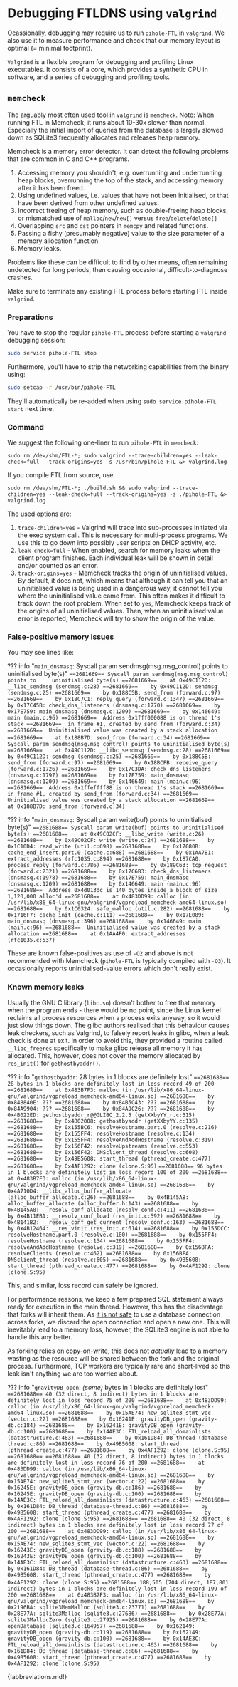 # Debugging FTLDNS using `valgrind`

Ocassionally, debugging may require us to run `pihole-FTL` in `valgrind`. We also use it to measure performance and check that our memory layout is optimal (= minimal footprint).

`Valgrind` is a flexible program for debugging and profiling Linux executables. It consists of a core, which provides a synthetic CPU in software, and a series of debugging and profiling tools.

## `memcheck`

The arguably most often used tool in `valgrind` is `memcheck`. Note: When running FTL in Memcheck, it runs about 10-30x slower than normal. Especially the initial import of queries from the database is largely slowed down as SQLite3 frequently allocates and releases heap memory.

Memcheck is a memory error detector. It can detect the following problems that are common in C and C++ programs.

1. Accessing memory you shouldn't, e.g. overrunning and underrunning heap blocks, overrunning the top of the stack, and accessing memory after it has been freed.
2. Using undefined values, i.e. values that have not been initialised, or that have been derived from other undefined values.
3. Incorrect freeing of heap memory, such as double-freeing heap blocks, or mismatched use of `malloc`/`new`/`new[]` versus `free`/`delete`/`delete[]`
4. Overlapping `src` and `dst` pointers in `memcpy` and related functions.
5. Passing a fishy (presumably negative) value to the size parameter of a memory allocation function.
6. Memory leaks.

Problems like these can be difficult to find by other means, often remaining undetected for long periods, then causing occasional, difficult-to-diagnose crashes.

Make sure to terminate any existing FTL process before starting FTL inside `valgrind`.

### Preparations

You have to stop the regular `pihole-FTL` process before starting a `valgrind` debugging session:

``` bash
sudo service pihole-FTL stop
```

Furthermore, you'll have to strip the networking capabilities from the binary using:

``` bash
sudo setcap -r /usr/bin/pihole-FTL
```

They'll automatically be re-added when using `sudo service pihole-FTL start` next time.

### Command

We suggest the following one-liner to run `pihole-FTL` in `memcheck`:

```
sudo rm /dev/shm/FTL-*; sudo valgrind --trace-children=yes --leak-check=full --track-origins=yes -s /usr/bin/pihole-FTL &> valgrind.log
```

If you compile FTL from source, use

```
sudo rm /dev/shm/FTL-*; ./build.sh && sudo valgrind --trace-children=yes --leak-check=full --track-origins=yes -s ./pihole-FTL &> valgrind.log
```

The used options are:

1. `trace-children=yes` - Valgrind will trace into sub-processes initiated via the exec system call. This is necessary for multi-process programs. We use this to go down into possibly user scripts on DHCP activity, etc.
2. `leak-check=full` - When enabled, search for memory leaks when the client program finishes. Each individual leak will be shown in detail and/or counted as an error.
3. `track-origins=yes` - Memcheck tracks the origin of uninitialised values. By default, it does not, which means that although it can tell you that an uninitialised value is being used in a dangerous way, it cannot tell you where the uninitialised value came from. This often makes it difficult to track down the root problem.
When set to `yes`, Memcheck keeps track of the origins of all uninitialised values. Then, when an uninitialised value error is reported, Memcheck will try to show the origin of the value.

### False-positive memory issues

You may see lines like:

<!-- markdownlint-disable code-block-style -->
??? info "`main_dnsmasq`: Syscall param sendmsg(msg.msg_control) points to uninitialised byte(s)"
    ```
    ==2681669== Syscall param sendmsg(msg.msg_control) points to     uninitialised byte(s)
    ==2681669==    at 0x49C112D: __libc_sendmsg (sendmsg.c:28)
    ==2681669==    by 0x49C112D: sendmsg (sendmsg.c:25)
    ==2681669==    by 0x188C5B: send_from (forward.c:97)
    ==2681669==    by 0x18C7C1: reply_query (forward.c:1347)
    ==2681669==    by 0x17C45B: check_dns_listeners (dnsmasq.c:1770)
    ==2681669==    by 0x17E759: main_dnsmasq (dnsmasq.c:1209)
    ==2681669==    by 0x146649: main (main.c:96)
    ==2681669==  Address 0x1fff000088 is on thread 1's stack
    ==2681669==  in frame #1, created by send_from (forward.c:34)
    ==2681669==  Uninitialised value was created by a stack allocation
    ==2681669==    at 0x188B7D: send_from (forward.c:34)
    ```
    ```
    ==2681669== Syscall param sendmsg(msg.msg_control) points to uninitialised byte(s)
    ==2681669==    at 0x49C112D: __libc_sendmsg (sendmsg.c:28)
    ==2681669==    by 0x49C112D: sendmsg (sendmsg.c:25)
    ==2681669==    by 0x188C5B: send_from (forward.c:97)
    ==2681669==    by 0x18BCFB: receive_query (forward.c:1726)
    ==2681669==    by 0x17C3DA: check_dns_listeners (dnsmasq.c:1797)
    ==2681669==    by 0x17E759: main_dnsmasq (dnsmasq.c:1209)
    ==2681669==    by 0x146649: main (main.c:96)
    ==2681669==  Address 0x1ffeffff88 is on thread 1's stack
    ==2681669==  in frame #1, created by send_from (forward.c:34)
    ==2681669==  Uninitialised value was created by a stack allocation
    ==2681669==    at 0x188B7D: send_from (forward.c:34)
    ```
<!-- markdownlint-enable code-block-style -->

<!-- markdownlint-disable code-block-style -->
??? info "`main_dnsmasq`: Syscall param write(buf) points to uninitialised byte(s)"
    ```
    ==2681688== Syscall param write(buf) points to uninitialised byte(s)
    ==2681688==    at 0x49C02CF: __libc_write (write.c:26)
    ==2681688==    by 0x49C02CF: write (write.c:24)
    ==2681688==    by 0x1C10D4: read_write (util.c:698)
    ==2681688==    by 0x17080B: cache_end_insert.part.0 (cache.c:688)
    ==2681688==    by 0x1AA7B1: extract_addresses (rfc1035.c:894)
    ==2681688==    by 0x187CA0: process_reply (forward.c:786)
    ==2681688==    by 0x189C63: tcp_request (forward.c:2321)
    ==2681688==    by 0x17C6B3: check_dns_listeners (dnsmasq.c:1978)
    ==2681688==    by 0x17E759: main_dnsmasq (dnsmasq.c:1209)
    ==2681688==    by 0x146649: main (main.c:96)
    ==2681688==  Address 0x4d013dc is 140 bytes inside a block of size 1,120,000 alloc'd
    ==2681688==    at 0x483DD99: calloc (in /usr/lib/x86_64-linux-gnu/valgrind/vgpreload_memcheck-amd64-linux.so)
    ==2681688==    by 0x1C0324: safe_malloc (util.c:282)
    ==2681688==    by 0x1716F7: cache_init (cache.c:111)
    ==2681688==    by 0x17E089: main_dnsmasq (dnsmasq.c:396)
    ==2681688==    by 0x146649: main (main.c:96)
    ==2681688==  Uninitialised value was created by a stack allocation
    ==2681688==    at 0x1AA4F0: extract_addresses (rfc1035.c:537)
    ```
<!-- markdownlint-enable code-block-style -->

These are known false-positives as use of `-O2` and above is not recommended with Memcheck (`pihole-FTL` is typically compiled with `-O3`). It occasionally reports uninitialised-value errors which don't really exist.

### Known memory leaks

Usually the GNU C library (`libc.so`) doesn't bother to free that memory when the program ends - there would be no point, since the Linux kernel reclaims all process resources when a process exits anyway, so it would just slow things down. The glibc authors realised that this behaviour causes leak checkers, such as Valgrind, to falsely report leaks in glibc, when a leak check is done at exit. In order to avoid this, they provided a routine called `__libc_freeres` specifically to make glibc release all memory it has allocated. This, however, does not cover the memory allocated by `res_init()` for `gethostbyaddr()`.

<!-- markdownlint-disable code-block-style -->
??? info "`gethostbyaddr`: 28 bytes in 1 blocks are definitely lost"
    ```
    ==2681688== 28 bytes in 1 blocks are definitely lost in loss record 49 of 200
    ==2681688==    at 0x483B7F3: malloc (in /usr/lib/x86_64-linux-gnu/valgrind/vgpreload_memcheck-amd64-linux.so)
    ==2681688==    by 0x84B840E: ???
    ==2681688==    by 0x84B5C43: ???
    ==2681688==    by 0x84A9904: ???
    ==2681688==    by 0x84A9C26: ???
    ==2681688==    by 0x4B022ED: gethostbyaddr_r@@GLIBC_2.2.5 (getXXbyYY_r.c:315)
    ==2681688==    by 0x4B02008: gethostbyaddr (getXXbyYY.c:135)
    ==2681688==    by 0x155BC6: resolveHostname.part.0 (resolve.c:216)
    ==2681688==    by 0x155FF4: resolveHostname (resolve.c:134)
    ==2681688==    by 0x155FF4: resolveAndAddHostname (resolve.c:319)
    ==2681688==    by 0x156F42: resolveUpstreams (resolve.c:553)
    ==2681688==    by 0x156F42: DNSclient_thread (resolve.c:608)
    ==2681688==    by 0x49B5608: start_thread (pthread_create.c:477)
    ==2681688==    by 0x4AF1292: clone (clone.S:95)
    ```
    ```
    ==2681688== 96 bytes in 1 blocks are definitely lost in loss record 100 of 200
    ==2681688==    at 0x483B7F3: malloc (in /usr/lib/x86_64-linux-gnu/valgrind/vgpreload_memcheck-amd64-linux.so)
    ==2681688==    by 0x4A710D4: __libc_alloc_buffer_allocate     (alloc_buffer_allocate.c:26)
    ==2681688==    by 0x4B145A8: alloc_buffer_allocate (alloc_buffer.h:143)
    ==2681688==    by 0x4B145A8: __resolv_conf_allocate (resolv_conf.c:411)
    ==2681688==    by 0x4B11EB1: __resolv_conf_load (res_init.c:592)
    ==2681688==    by 0x4B141B2: __resolv_conf_get_current (resolv_conf.c:163)
    ==2681688==    by 0x4B12464: __res_vinit (res_init.c:614)
    ==2681688==    by 0x155DCC: resolveHostname.part.0 (resolve.c:180)
    ==2681688==    by 0x155FF4: resolveHostname (resolve.c:134)
    ==2681688==    by 0x155FF4: resolveAndAddHostname (resolve.c:319)
    ==2681688==    by 0x156BFA: resolveClients (resolve.c:462)
    ==2681688==    by 0x156BFA: DNSclient_thread (resolve.c:605)
    ==2681688==    by 0x49B5608: start_thread (pthread_create.c:477)
    ==2681688==    by 0x4AF1292: clone (clone.S:95)
    ```
<!-- markdownlint-enable code-block-style -->

This, and similar, loss record can safely be ignored.

For performance reasons, we keep a few prepared SQL statement always ready for execution in the main thread. However, this has the disadvatage that forks will inherit them. As [it is not safe](https://www.sqlite.org/howtocorrupt.html) to use a database connection across forks, we discard the open connection and open a new one. This will inevitably lead to a memory loss, however, the SQLite3 engine is not able to handle this any better.

As forking relies on [copy-on-write](https://en.wikipedia.org/wiki/Copy-on-write), this does not *actually* lead to a memory wasting as the resource will be shared between the fork and the original process. Furthermore, TCP workers are typically rare and short-lived so this leak isn't anything we are too worried about.

<!-- markdownlint-disable code-block-style -->
??? info "`gravityDB_open`: *(some)* bytes in 1 blocks are definitely lost"
    ```
    ==2681688== 40 (32 direct, 8 indirect) bytes in 1 blocks are definitely lost in loss record 75 of 200
    ==2681688==    at 0x483DD99: calloc (in /usr/lib/x86_64-linux-gnu/valgrind/vgpreload_memcheck-amd64-linux.so)
    ==2681688==    by 0x15AE74: new_sqlite3_stmt_vec (vector.c:22)
    ==2681688==    by 0x16241E: gravityDB_open (gravity-db.c:184)
    ==2681688==    by 0x16241E: gravityDB_open (gravity-db.c:100)
    ==2681688==    by 0x14AE3C: FTL_reload_all_domainlists (datastructure.c:463)
    ==2681688==    by 0x161D84: DB_thread (database-thread.c:86)
    ==2681688==    by 0x49B5608: start_thread (pthread_create.c:477)
    ==2681688==    by 0x4AF1292: clone (clone.S:95)
    ==2681688==
    ==2681688== 40 (32 direct, 8 indirect) bytes in 1 blocks are definitely lost in loss record 76 of 200
    ==2681688==    at 0x483DD99: calloc (in /usr/lib/x86_64-linux-gnu/valgrind/vgpreload_memcheck-amd64-linux.so)
    ==2681688==    by 0x15AE74: new_sqlite3_stmt_vec (vector.c:22)
    ==2681688==    by 0x16245E: gravityDB_open (gravity-db.c:186)
    ==2681688==    by 0x16245E: gravityDB_open (gravity-db.c:100)
    ==2681688==    by 0x14AE3C: FTL_reload_all_domainlists (datastructure.c:463)
    ==2681688==    by 0x161D84: DB_thread (database-thread.c:86)
    ==2681688==    by 0x49B5608: start_thread (pthread_create.c:477)
    ==2681688==    by 0x4AF1292: clone (clone.S:95)
    ==2681688==
    ==2681688== 40 (32 direct, 8 indirect) bytes in 1 blocks are definitely lost in loss record 77 of 200
    ==2681688==    at 0x483DD99: calloc (in /usr/lib/x86_64-linux-gnu/valgrind/vgpreload_memcheck-amd64-linux.so)
    ==2681688==    by 0x15AE74: new_sqlite3_stmt_vec (vector.c:22)
    ==2681688==    by 0x16243E: gravityDB_open (gravity-db.c:188)
    ==2681688==    by 0x16243E: gravityDB_open (gravity-db.c:100)
    ==2681688==    by 0x14AE3C: FTL_reload_all_domainlist (datastructure.c:463)
    ==2681688==    by 0x161D84: DB_thread (database-thread.c:86)
    ==2681688==    by 0x49B5608: start_thread (pthread_create.c:477)
    ==2681688==    by 0x4AF1292: clone (clone.S:95)
    ```
    ```
    ==2681688== 188,505 (704 direct, 187,801 indirect) bytes in 1 blocks are definitely lost in loss record 199 of 200
    ==2681688==    at 0x483B7F3: malloc (in /usr/lib/x86_64-linux-gnu/valgrind/vgpreload_memcheck-amd64-linux.so)
    ==2681688==    by 0x2196BA: sqlite3MemMalloc (sqlite3.c:23771)
    ==2681688==    by 0x28E77A: sqlite3Malloc (sqlite3.c:27686)
    ==2681688==    by 0x28E77A: sqlite3MallocZero (sqlite3.c:27925)
    ==2681688==    by 0x28E77A: openDatabase (sqlite3.c:164957)
    ==2681688==    by 0x162149: gravityDB_open (gravity-db.c:119)
    ==2681688==    by 0x162149: gravityDB_open (gravity-db.c:100)
    ==2681688==    by 0x14AE3C: FTL_reload_all_domainlists (datastructure.c:463)
    ==2681688==    by 0x161D84: DB_thread (database-thread.c:86)
    ==2681688==    by 0x49B5608: start_thread (pthread_create.c:477)
    ==2681688==    by 0x4AF1292: clone (clone.S:95)
    ```
<!-- markdownlint-enable code-block-style -->

{!abbreviations.md!}
